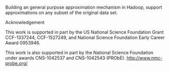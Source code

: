 Building an general purpose approximation mechanism in Hadoop, support approximations on any subset of the original data set.


Acknowledgement

This work is supported in part by the US National Science Foundation Grant CCF-1337244, CCF-1527249, and National Science Foundation Early Career Award 0953946. 

This work is also supported in part by the National Science Foundation under awards CNS-1042537 and CNS-1042543 (PRObE). http://www.nmc-probe.org/
